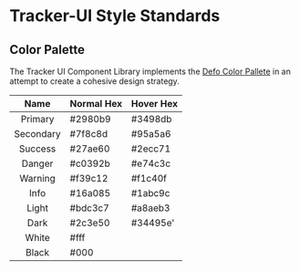 # Tracker-UI Style Standards

## Color Palette

The Tracker UI Component Library implements the [Defo Color Pallete](https://flatuicolors.com/palette/defo) in an attempt to create a cohesive design strategy.

|   Name    | Normal Hex | Hover Hex |
| :-------: | ---------- | --------- |
|  Primary  | #2980b9    | #3498db   |
| Secondary | #7f8c8d    | #95a5a6   |
|  Success  | #27ae60    | #2ecc71   |
|  Danger   | #c0392b    | #e74c3c   |
|  Warning  | #f39c12    | #f1c40f   |
|   Info    | #16a085    | #1abc9c   |
|   Light   | #bdc3c7    | #a8aeb3   |
|   Dark    | #2c3e50    | #34495e'  |
|   White   | #fff       |           |
|   Black   | #000       |           |